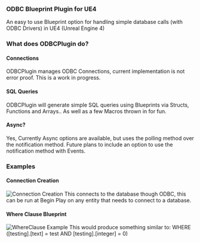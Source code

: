 ### ODBC Blueprint Plugin for UE4
An easy to use Blueprint option for handling simple database calls (with ODBC Drivers) in UE4 (Unreal Engine 4)

### What does ODBCPlugin do?
#### Connections
ODBCPlugin manages ODBC Connections, current implementation is not error proof. This is a work in progress.

#### SQL Queries
ODBCPlugin will generate simple SQL queries using Blueprints via Structs, Functions and Arrays.. As well as a few Macros thrown in for fun.

#### Async?
Yes, Currently Async options are available, but uses the polling method over the notification method. Future plans to include an option to use the notification method with Events.

### Examples
#### Connection Creation
![Connection Creation](https://copy.com/BKOsOnW2Dsr8sOOS)
This connects to the database though ODBC, this can be run at Begin Play on any entity that needs to connect to a database.

#### Where Clause Blueprint
![WhereClause Example](https://copy.com/s4bYOK2u6vRz00gV)
This would produce something similar to: WHERE ([testing].[text] = test AND [testing].[integer] = 0)
